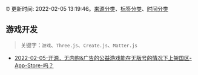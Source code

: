 :alarm_clock: 更新时间: 2022-02-05 13:19:46。[来源分类](../README.md)、[标签分类](../TAGS.md)、[时间分类](../TIMELINE.md)

## 游戏开发


> 关键字：`游戏`、`Three.js`、`Create.js`、`Matter.js`



- [2022-02-05-开源，无内购&广告的公益游戏能在无版号的情况下上架国区-App-Store-吗？](https://www.v2ex.com/t/831991) 